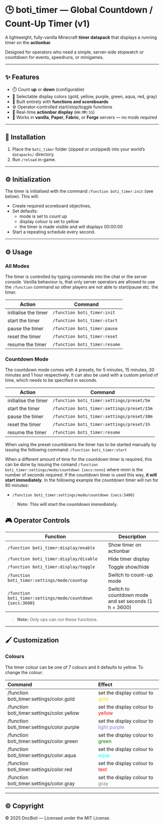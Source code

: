 # 🕒 boti_timer — Global Countdown / Count-Up Timer (v1)

A lightweight, fully-vanilla Minecraft **timer datapack** that displays a running timer on the **actionbar**.  

Designed for operators who need a simple, server-side stopwatch or countdown for events, speedruns, or minigames.

---

## ✨ Features

- ⏱️ Count **up** or **down** (configurable)
- 🎨 Selectable display colors (gold, yellow, purple, green, aqua, red, gray)
- 🧠 Built entirely with **functions and scoreboards**
- ⚙️ Operator-controlled start/stop/toggle functions
- 🔔 Real-time **actionbar display** (`HH:MM:SS`)
- 🧩 Works in **vanilla**, **Paper**, **Fabric**, or **Forge** servers — no mods required

---

## 🧭 Installation

1. Place the `boti_timer` folder (zipped or unzipped) into your world’s  
   `datapacks/` directory.
2. Run `/reload` in-game.  
   


---

## ⚙️ Initialization

The timer is initialised with the command `/function boti_timer:init` (see below). This will:
- Create required scoreboard objectives,
- Set defaults:
	- mode is set to count up
	- display colour is set to yellow
	- the timer is made visible and will displays 00:00:00
- Start a repeating schedule every second.

---
## ⚙️ Usage
### All Modes
The timer is controlled by typing commands into the chat or the server console. Vanilla behaviour is, that only server operators are allowed to use the `/function` command so other players are not able to start/pause etc. the timer.

| Action | Command |
|-----------|--------------|
| initialise the timer | `/function boti_timer:init` |
| start the timer | `/function boti_timer:start` |
| pause the timer | `/function boti_timer:pause` |
| reset the timer | `/function boti_timer:reset` |
| resume the timer | `/function boti_timer:resume` |

### Countdown Mode
The countdown mode comes with 4 presets, for 5 minutes, 15 minutes, 30 minutes and 1 hour respectively. It can also be used with a custom period of time, which needs to be specified in seconds.

| Action | Command |
|-----------|--------------|
| initialise the timer | `/function boti_timer:settings/preset/5m` |
| start the timer | `/function boti_timer:settings/preset/15m` |
| pause the timer | `/function boti_timer:settings/preset/30m` |
| reset the timer | `/function boti_timer:settings/preset/1h` |
| resume the timer | `/function boti_timer:resume` |

When using the preset countdowns the timer has to be started manually by issuing the following command: `/function boti_timer:start`

When a different amount of time for the countdown timer is required, this can be done by issuing the comand `/function boti_timer:settings/mode/countdown {secs:nnnn}` where nnnn is the number of seconds required. If the countdown timer is used this way, **it will start immediately**. In the following example the countdown timer will run for 90 minutes:

- `/function boti_timer:settings/mode/countdown {secs:5400}`

> **Note: This will start the countdown immediately.**

## 🎮 Operator Controls

| Function | Description |
|-----------|--------------|
| `/function boti_timer:display/enable` | Show timer on actionbar |
| `/function boti_timer:display/disable` | Hide timer display |
| `/function boti_timer:display/toggle` | Toggle show/hide |
| `/function boti_timer:settings/mode/countup` | Switch to count-up mode |
| `/function boti_timer:settings/mode/countdown {secs:3600}` | Switch to countdown mode and set seconds (1 h = 3600) |

> **Note:** Only ops can run these functions.

---

## 🖌️ Customization

### Colours
The timer colour can be one of 7 colours and it defaults to yellow. To change the colour:

| Command | Effect |
|:--|:--|
| /function boti_timer:settings/color.gold | set the display colour to <span style="color: gold;">gold</span>  |
| /function boti_timer:settings/color.yellow | set the display colour to <span style="color: red;">yellow</span>  |
| /function boti_timer:settings/color.purple | set the display colour to <span style="color: mediumpurple	;">light purple</span>  |
| /function boti_timer:settings/color.green | set the display colour to <span style="color: green;">green</span>  |
| /function boti_timer:settings/color.aqua | set the display colour to <span style="color: aqua;">aqua</span> |
| /function boti_timer:settings/color.red | set the display colour to <span style="color: red;">text</span>  |
| /function boti_timer:settings/color.gray | set the display colour to <span style="color: gray;">gray</span> |

---

## &copy; Copyright

&copy; 2025 DocBoti — Licensed under the MIT License.

